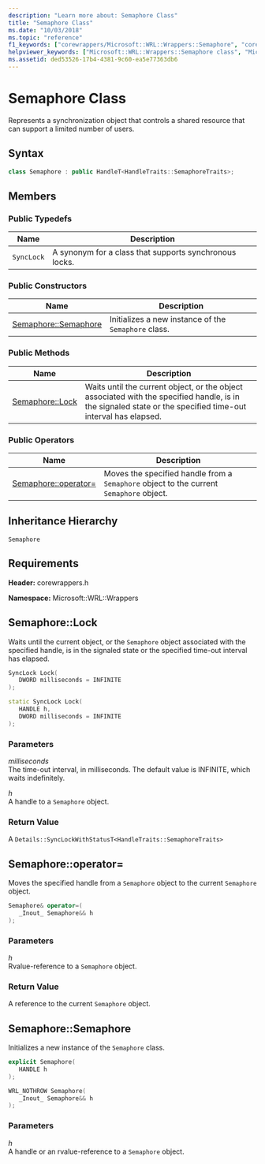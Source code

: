 ```yaml
---
description: "Learn more about: Semaphore Class"
title: "Semaphore Class"
ms.date: "10/03/2018"
ms.topic: "reference"
f1_keywords: ["corewrappers/Microsoft::WRL::Wrappers::Semaphore", "corewrappers/Microsoft::WRL::Wrappers::Semaphore::Lock", "corewrappers/Microsoft::WRL::Wrappers::Semaphore::operator=", "corewrappers/Microsoft::WRL::Wrappers::Semaphore::Semaphore"]
helpviewer_keywords: ["Microsoft::WRL::Wrappers::Semaphore class", "Microsoft::WRL::Wrappers::Semaphore::Lock method", "Microsoft::WRL::Wrappers::Semaphore::operator= operator", "Microsoft::WRL::Wrappers::Semaphore::Semaphore, constructor"]
ms.assetid: ded53526-17b4-4381-9c60-ea5e77363db6
---
```

# Semaphore Class

Represents a synchronization object that controls a shared resource that can support a limited number of users.

## Syntax

```cpp
class Semaphore : public HandleT<HandleTraits::SemaphoreTraits>;
```

## Members

### Public Typedefs

Name       | Description
---------- | ------------------------------------------------------
`SyncLock` | A synonym for a class that supports synchronous locks.

### Public Constructors

Name                               | Description
---------------------------------- | ----------------------------------------------------
[Semaphore::Semaphore](#semaphore) | Initializes a new instance of the `Semaphore` class.

### Public Methods

Name                     | Description
------------------------ | ------------------------------------------------------------------------------------------------------------------------------------------------------------
[Semaphore::Lock](#lock) | Waits until the current object, or the object associated with the specified handle, is in the signaled state or the specified time-out interval has elapsed.

### Public Operators

Name                                     | Description
---------------------------------------- | ---------------------------------------------------------------------------------------
[Semaphore::operator=](#operator-assign) | Moves the specified handle from a `Semaphore` object to the current `Semaphore` object.

## Inheritance Hierarchy

`Semaphore`

## Requirements

**Header:** corewrappers.h

**Namespace:** Microsoft::WRL::Wrappers

## <a name="lock"></a> Semaphore::Lock

Waits until the current object, or the `Semaphore` object associated with the specified handle, is in the signaled state or the specified time-out interval has elapsed.

```cpp
SyncLock Lock(
   DWORD milliseconds = INFINITE
);

static SyncLock Lock(
   HANDLE h,
   DWORD milliseconds = INFINITE
);
```

### Parameters

*milliseconds*<br/>
The time-out interval, in milliseconds. The default value is INFINITE, which waits indefinitely.

*h*<br/>
A handle to a `Semaphore` object.

### Return Value

A `Details::SyncLockWithStatusT<HandleTraits::SemaphoreTraits>`

## <a name="operator-assign"></a> Semaphore::operator=

Moves the specified handle from a `Semaphore` object to the current `Semaphore` object.

```cpp
Semaphore& operator=(
   _Inout_ Semaphore&& h
);
```

### Parameters

*h*<br/>
Rvalue-reference to a `Semaphore` object.

### Return Value

A reference to the current `Semaphore` object.

## <a name="semaphore"></a> Semaphore::Semaphore

Initializes a new instance of the `Semaphore` class.

```cpp
explicit Semaphore(
   HANDLE h
);

WRL_NOTHROW Semaphore(
   _Inout_ Semaphore&& h
);
```

### Parameters

*h*<br/>
A handle or an rvalue-reference to a `Semaphore` object.

